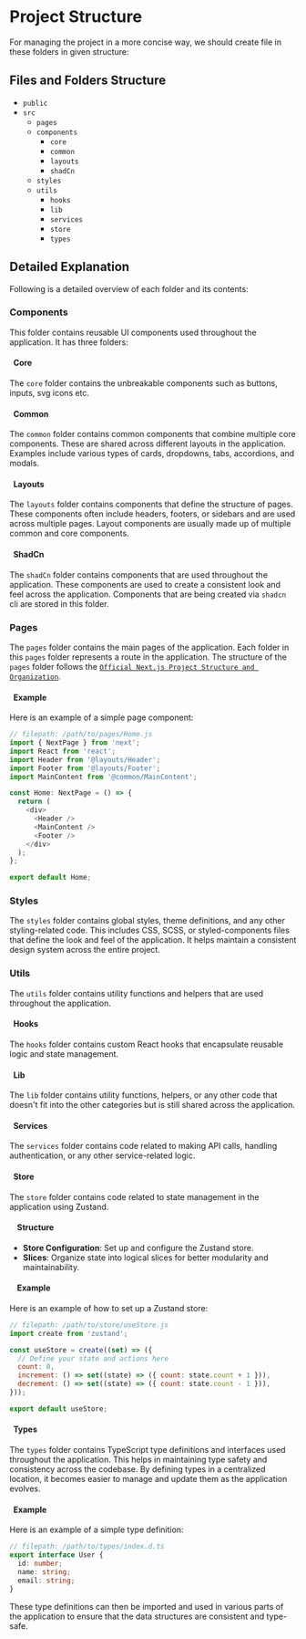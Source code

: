 # Project Structure

For managing the project in a more concise way, we should create file in these folders in given structure:

## Files and Folders Structure

- `public`
- `src`
  - `pages`
  - `components`
    - `core`
    - `common`
    - `layouts`
    - `shadCn`
  - `styles`
  - `utils`
    - `hooks`
    - `lib`
    - `services`
    - `store`
    - `types`

## Detailed Explanation

Following is a detailed overview of each folder and its contents:

### Components

This folder contains reusable UI components used throughout the application. It has three folders:

#### &nbsp; Core

The `core` folder contains the unbreakable components such as buttons, inputs, svg icons etc.

#### &nbsp; Common

The `common` folder contains common components that combine multiple core components. These are shared across different
layouts in the application. Examples include various types of cards, dropdowns, tabs, accordions, and modals.

#### &nbsp; Layouts

The `layouts` folder contains components that define the structure of pages. These components often include headers,
footers, or sidebars and are used across multiple pages. Layout components are usually made up of multiple common and
core components.

#### &nbsp; ShadCn

The `shadCn` folder contains components that are used throughout the application. These components are used to create a consistent look and feel across the application. Components that are being created via `shadcn` cli are stored in this folder.

### Pages

The `pages` folder contains the main pages of the application. Each folder in this `pages` folder represents a route in the application. The structure of the `pages` folder follows the [`Official Next.js Project Structure and Organization`](https://nextjs.org/docs/pages/getting-started/project-structure).

#### &nbsp; Example

Here is an example of a simple page component:

```javascript
// filepath: /path/to/pages/Home.js
import { NextPage } from 'next';
import React from 'react';
import Header from '@layouts/Header';
import Footer from '@layouts/Footer';
import MainContent from '@common/MainContent';

const Home: NextPage = () => {
  return (
    <div>
      <Header />
      <MainContent />
      <Footer />
    </div>
  );
};

export default Home;
```

### Styles

The `styles` folder contains global styles, theme definitions, and any other styling-related code. This includes CSS,
SCSS, or styled-components files that define the look and feel of the application. It helps maintain a consistent design
system across the entire project.

### Utils

The `utils` folder contains utility functions and helpers that are used throughout the application.

#### &nbsp; Hooks

The `hooks` folder contains custom React hooks that encapsulate reusable logic and state management.

#### &nbsp; Lib

The `lib` folder contains utility functions, helpers, or any other code that doesn't fit into the other categories but
is still shared across the application.

#### &nbsp; Services

The `services` folder contains code related to making API calls, handling authentication, or any other service-related
logic.

#### &nbsp; Store

The `store` folder contains code related to state management in the application using Zustand.

#### &nbsp; &nbsp; Structure

- **Store Configuration**: Set up and configure the Zustand store.
- **Slices**: Organize state into logical slices for better modularity and maintainability.

#### &nbsp; &nbsp; Example

Here is an example of how to set up a Zustand store:

```javascript
// filepath: /path/to/store/useStore.js
import create from 'zustand';

const useStore = create((set) => ({
  // Define your state and actions here
  count: 0,
  increment: () => set((state) => ({ count: state.count + 1 })),
  decrement: () => set((state) => ({ count: state.count - 1 })),
}));

export default useStore;
```

#### &nbsp; Types

The `types` folder contains TypeScript type definitions and interfaces used throughout the application. This helps in
maintaining type safety and consistency across the codebase. By defining types in a centralized location, it becomes
easier to manage and update them as the application evolves.

#### &nbsp; Example

Here is an example of a simple type definition:

```typescript
// filepath: /path/to/types/index.d.ts
export interface User {
  id: number;
  name: string;
  email: string;
}
```

These type definitions can then be imported and used in various parts of the application to ensure that the data
structures are consistent and type-safe.
